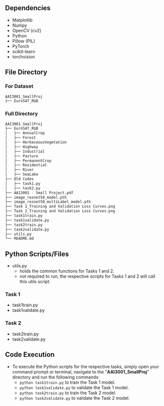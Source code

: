 ## Dependencies
- Matplotlib
- Numpy
- OpenCV (cv2)
- Python 
- Pillow (PIL)
- PyTorch
- scikit-learn
- torchvision

## File Directory
### For Dataset
```bash
AAI3001_SmallProj
├── EuroSAT_RGB
```

### Full Directory
```bash
AAI3001_SmallProj
├── EuroSAT_RGB
│   ├── AnnualCrop
│   ├── Forest
│   ├── HerbaceousVegetation
│   ├── Highway
│   ├── Industrial
│   ├── Pasture
│   ├── PermanentCrop
│   ├── Residential
│   ├── River
│   ├── SeaLake
├── Old Codes
│   ├── task1.py
│   ├── task2.py
├── AA13001 - Small Project.pdf
├── image_resnet50_model.pth
├── image_resnet50_multiLabel_model.pth
├── Task 1_Training and Validation Loss Curves.png
├── Task 2_Training and Validation Loss Curves.png
├── task1train.py
├── task1validate.py
├── task2train.py
├── task2validate.py
├── utils.py
└── README.md
```

## Python Scripts/Files
- utils.py 
    - holds the common functions for Tasks 1 and 2.
    - not required to run, the respective scripts for Tasks 1 and 2 will call this utils script.

### Task 1
- task1train.py
- task1validate.py

### Task 2
- task2train.py
- task2validate.py


## Code Execution
- To execute the Python scripts for the respective tasks, simply open your command prompt or terminal, navigate to the "<b>AAI3001_SmallProj</b>" directory and run the following commands:
    - <code>python task1train.py</code> to train the Task 1 model.
    - <code>python task1validate.py</code> to validate the Task 1 model.
    - <code>python task2train.py</code> to train the Task 2 model.
    - <code>python task2validate.py</code> to validate the Task 2 model.
